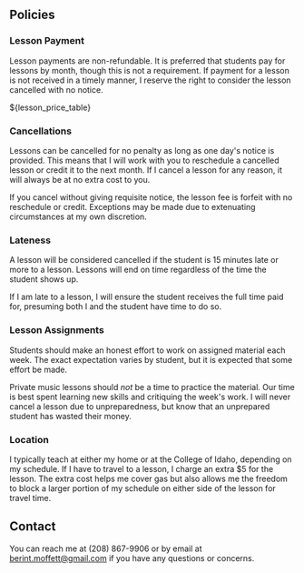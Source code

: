 ## Policies

### Lesson Payment

Lesson payments are non-refundable. It is preferred that students pay for
lessons by month, though this is not a requirement. If payment for a lesson is
not received in a timely manner, I reserve the right to consider the lesson
cancelled with no notice.

${lesson_price_table}

### Cancellations

Lessons can be cancelled for no penalty as long as one day's notice is provided.
This means that I will work with you to reschedule a cancelled lesson or credit
it to the next month. If I cancel a lesson for any reason, it will always be at
no extra cost to you. 

If you cancel without giving requisite notice, the lesson fee is forfeit with no
reschedule or credit. Exceptions may be made due to extenuating circumstances at
my own discretion.

### Lateness

A lesson will be considered cancelled if the student is 15 minutes late or more
to a lesson. Lessons will end on time regardless of the time the student shows
up. 

If I am late to a lesson, I will ensure the student receives the full time paid
for, presuming both I and the student have time to do so. 

### Lesson Assignments

Students should make an honest effort to work on assigned material each week.
The exact expectation varies by student, but it is expected that some effort be
made. 

Private music lessons should *not* be a time to practice the material. Our time
is best spent learning new skills and critiquing the week's work. I will never
cancel a lesson due to unpreparedness, but know that an unprepared student has
wasted their money. 

### Location

I typically teach at either my home or at the College of Idaho, depending on my
schedule. If I have to travel to a lesson, I charge an extra $5 for the lesson.
The extra cost helps me cover gas but also allows me the freedom to block a
larger portion of my schedule on either side of the lesson for travel time.

## Contact

You can reach me at (208) 867-9906 or by email at berint.moffett@gmail.com if
you have any questions or concerns.

